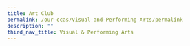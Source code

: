 ```yaml
---
title: Art Club
permalink: /our-ccas/Visual-and-Performing-Arts/permalink
description: ""
third_nav_title: Visual & Performing Arts
---
```

